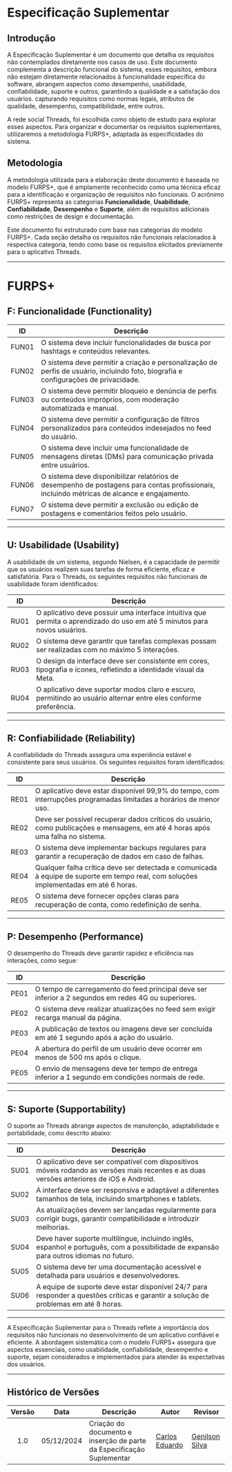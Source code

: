 # Especificação Suplementar

## Introdução

A Especificação Suplementar é um documento que detalha os requisitos não contemplados diretamente nos casos de uso. Este documento complementa a descrição funcional do sistema, esses requisitos, embora não estejam diretamente relacionados à funcionalidade específica do software, abrangem aspectos como desempenho, usabilidade, confiabilidade, suporte e outros, garantindo a qualidade e a satisfação dos usuários. capturando requisitos como normas legais, atributos de qualidade, desempenho, compatibilidade, entre outros. 

A rede social Threads, foi escolhida como objeto de estudo para explorar esses aspectos. Para organizar e documentar os requisitos suplementares, utilizaremos a metodologia FURPS+, adaptada às especificidades do sistema.

## Metodologia

A metodologia utilizada para a elaboração deste documento é baseada no modelo FURPS+, que é amplamente reconhecido como uma técnica eficaz para a identificação e organização de requisitos não funcionais. O acrônimo FURPS+ representa as categorias **Funcionalidade**, **Usabilidade**, **Confiabilidade**, **Desempenho** e **Suporte**, além de requisitos adicionais como restrições de design e documentação.

Este documento foi estruturado com base nas categorias do modelo FURPS+. Cada seção detalha os requisitos não funcionais relacionados à respectiva categoria, tendo como base os requisitos elicitados previamente para o aplicativo Threads.

---

# FURPS+

## F: Funcionalidade (Functionality)

| ID    | Descrição                                                                                                           |
|-------|-------------------------------------------------------------------------------------------------------------------|
| FUN01 | O sistema deve incluir funcionalidades de busca por hashtags e conteúdos relevantes.                    |
| FUN02 | O sistema deve permitir a criação e personalização de perfis de usuário, incluindo foto, biografia e configurações de privacidade. |
| FUN03 | O sistema deve permitir bloqueio e denúncia de perfis ou conteúdos impróprios, com moderação automatizada e manual. |
| FUN04 | O sistema deve permitir a configuração de filtros personalizados para conteúdos indesejados no feed do usuário.    |
| FUN05 | O sistema deve incluir uma funcionalidade de mensagens diretas (DMs) para comunicação privada entre usuários.      |
| FUN06 | O sistema deve disponibilizar relatórios de desempenho de postagens para contas profissionais, incluindo métricas de alcance e engajamento. |
| FUN07 | O sistema deve permitir a exclusão ou edição de postagens e comentários feitos pelo usuário.                      |


---

## U: Usabilidade (Usability)
A usabilidade de um sistema, segundo Nielsen, é a capacidade de permitir que os usuários realizem suas tarefas de forma eficiente, eficaz e satisfatória. Para o Threads, os seguintes requisitos não funcionais de usabilidade foram identificados:

| ID   | Descrição                                                                                  |
|------|--------------------------------------------------------------------------------------------|
| RU01 | O aplicativo deve possuir uma interface intuitiva que permita o aprendizado do uso em até 5 minutos para novos usuários. |
| RU02 | O sistema deve garantir que tarefas complexas possam ser realizadas com no máximo 5 interações. |
| RU03 | O design da interface deve ser consistente em cores, tipografia e ícones, refletindo a identidade visual da Meta. |
| RU04 | O aplicativo deve suportar modos claro e escuro, permitindo ao usuário alternar entre eles conforme preferência. |


---

## R: Confiabilidade (Reliability)
A confiabilidade do Threads assegura uma experiência estável e consistente para seus usuários. Os seguintes requisitos foram identificados:

| ID   | Descrição                                                                                  |
|------|--------------------------------------------------------------------------------------------|
| RE01 | O aplicativo deve estar disponível 99,9% do tempo, com interrupções programadas limitadas a horários de menor uso. |
| RE02 | Deve ser possível recuperar dados críticos do usuário, como publicações e mensagens, em até 4 horas após uma falha no sistema. |
| RE03 | O sistema deve implementar backups regulares para garantir a recuperação de dados em caso de falhas. |
| RE04 | Qualquer falha crítica deve ser detectada e comunicada à equipe de suporte em tempo real, com soluções implementadas em até 6 horas. |
| RE05 | O sistema deve fornecer opções claras para recuperação de conta, como redefinição de senha. |

---

## P: Desempenho (Performance)
O desempenho do Threads deve garantir rapidez e eficiência nas interações, como segue:

| ID   | Descrição                                                                                  |
|------|--------------------------------------------------------------------------------------------|
| PE01 | O tempo de carregamento do feed principal deve ser inferior a 2 segundos em redes 4G ou superiores. |
| PE02 | O sistema deve realizar atualizações no feed sem exigir recarga manual da página. |
| PE03 | A publicação de textos ou imagens deve ser concluída em até 1 segundo após a ação do usuário. |
| PE04 | A abertura do perfil de um usuário deve ocorrer em menos de 500 ms após o clique. |
| PE05 | O envio de mensagens deve ter tempo de entrega inferior a 1 segundo em condições normais de rede. |

---

## S: Suporte (Supportability)
O suporte ao Threads abrange aspectos de manutenção, adaptabilidade e portabilidade, como descrito abaixo:

| ID   | Descrição                                                                                  |
|------|--------------------------------------------------------------------------------------------|
| SU01 | O aplicativo deve ser compatível com dispositivos móveis rodando as versões mais recentes e as duas versões anteriores de iOS e Android. |
| SU02 | A interface deve ser responsiva e adaptável a diferentes tamanhos de tela, incluindo smartphones e tablets. |
| SU03 | As atualizações devem ser lançadas regularmente para corrigir bugs, garantir compatibilidade e introduzir melhorias. |
| SU04 | Deve haver suporte multilíngue, incluindo inglês, espanhol e português, com a possibilidade de expansão para outros idiomas no futuro. |
| SU05 | O sistema deve ter uma documentação acessível e detalhada para usuários e desenvolvedores. |
| SU06 | A equipe de suporte deve estar disponível 24/7 para responder a questões críticas e garantir a solução de problemas em até 8 horas. |

---

A Especificação Suplementar para o Threads reflete a importância dos requisitos não funcionais no desenvolvimento de um aplicativo confiável e eficiente. A abordagem sistemática com o modelo FURPS+ assegura que aspectos essenciais, como usabilidade, confiabilidade, desempenho e suporte, sejam considerados e implementados para atender às expectativas dos usuários.

---

## Histórico de Versões

| Versão | Data       | Descrição            | Autor                                        | Revisor                                            |
| :----: | ---------- | -------------------- | -------------------------------------------- | -------------------------------------------------- |
|  1.0   | 05/12/2024 | Criação do documento e inserção de parte da Especificação Suplementar | [Carlos Eduardo](https://github.com/dudupaz) | [Genilson Silva](https://github.com/GenilsonJrs) |

